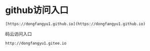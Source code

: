 # github访问入口

    [https://dongfangyu1.github.io](https://dongfangyu1.github.io)

码云访问入口

    http://dongfangyu1.gitee.io

